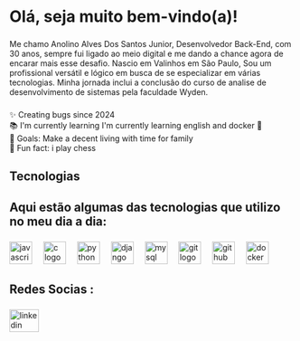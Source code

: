 <h1 align="left">Olá, seja muito bem-vindo(a)!</h1>

###

<p align="left">Me chamo Anolino Alves Dos Santos Junior, Desenvolvedor Back-End, com 30 anos, sempre fui ligado ao meio digital e me dando a chance agora de encarar mais esse desafio. Nascio em Valinhos em São Paulo, Sou um profissional versátil e lógico em busca de se especializar em várias tecnologias. Minha jornada inclui a conclusão do curso de analise de desenvolvimento de sistemas pela faculdade Wyden.</p>

###

<p align="left">✨ Creating bugs since 2024<br>📚 I'm currently learning I'm currently learning english  and docker 🐳<br>🎯 Goals: Make a decent living with time for family<br>🎲 Fun fact: i play chess</p>

###

<h2 align="left">Tecnologias</h2>

###

<h2 align="left">Aqui estão algumas das tecnologias que utilizo no meu dia a dia:</h2>

###

<div align="left">
  <img src="https://cdn.jsdelivr.net/gh/devicons/devicon/icons/javascript/javascript-original.svg" height="40" alt="javascript logo"  />
  <img width="12" />
  <img src="https://cdn.jsdelivr.net/gh/devicons/devicon/icons/c/c-original.svg" height="40" alt="c logo"  />
  <img width="12" />
  <img src="https://cdn.jsdelivr.net/gh/devicons/devicon/icons/python/python-original.svg" height="40" alt="python logo"  />
  <img width="12" />
  <img src="https://cdn.jsdelivr.net/gh/devicons/devicon/icons/django/django-plain.svg" height="40" alt="django logo"  />
  <img width="12" />
  <img src="https://cdn.jsdelivr.net/gh/devicons/devicon/icons/mysql/mysql-original.svg" height="40" alt="mysql logo"  />
  <img width="12" />
  <img src="https://cdn.jsdelivr.net/gh/devicons/devicon/icons/git/git-original.svg" height="40" alt="git logo"  />
  <img width="12" />
  <img src="https://cdn.jsdelivr.net/gh/devicons/devicon/icons/github/github-original.svg" height="40" alt="github logo"  />
  <img width="12" />
  <img src="https://cdn.jsdelivr.net/gh/devicons/devicon/icons/docker/docker-original.svg" height="40" alt="docker logo"  />
</div>

###

<h2 align="left">Redes Socias :</h2>

###

<div align="left">
  <img src="https://raw.githubusercontent.com/maurodesouza/profile-readme-generator/master/src/assets/icons/social/linkedin/default.svg" width="52" height="40" alt="linkedin logo"  />
</div>

###

<!--
**AnolinoJunior/AnolinoJunior** is a ✨ _special_ ✨ repository because its `README.md` (this file) appears on your GitHub profile.

Here are some ideas to get you started:

- 🔭 I’m currently working on ...
- 🌱 I’m currently learning ...
- 👯 I’m looking to collaborate on ...
- 🤔 I’m looking for help with ...
- 💬 Ask me about ...
- 📫 How to reach me: ...
- 😄 Pronouns: ...
- ⚡ Fun fact: ...
-->
